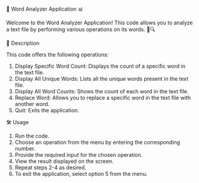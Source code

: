 📖 Word Analyzer Application 📊

Welcome to the Word Analyzer Application! This code allows you to analyze a text file by performing various operations on its words. 📝🔍


📝 Description

This code offers the following operations:
1. Display Specific Word Count: Displays the count of a specific word in the text file.
2. Display All Unique Words: Lists all the unique words present in the text file.
3. Display All Word Counts: Shows the count of each word in the text file.
4. Replace Word: Allows you to replace a specific word in the text file with another word.
5. Quit: Exits the application.


🛠️ Usage

1. Run the code.
2. Choose an operation from the menu by entering the corresponding number.
3. Provide the required input for the chosen operation.
4. View the result displayed on the screen.
5. Repeat steps 2-4 as desired.
6. To exit the application, select option 5 from the menu.
